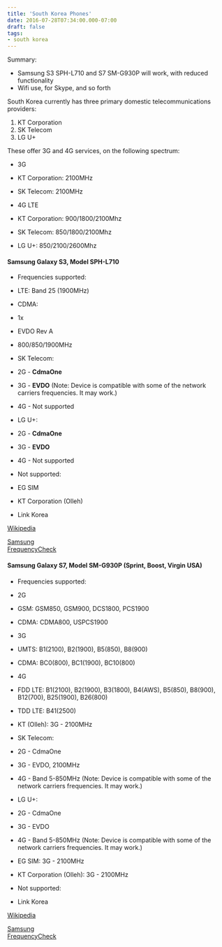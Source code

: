 ```yaml
---
title: 'South Korea Phones'
date: 2016-07-28T07:34:00.000-07:00
draft: false
tags: 
- south korea
---
```


Summary:  
  

*   Samsung S3 SPH-L710 and S7 SM-G930P will work, with reduced functionality
*   Wifi use, for Skype, and so forth

South Korea currently has three primary domestic telecommunications providers:  

1.  KT Corporation
2.  SK Telecom
3.  LG U+

These offer 3G and 4G services, on the following spectrum:

*   3G

*   KT Corporation: 2100MHz
*   SK Telecom: 2100MHz

*   4G LTE

*   KT Corporation: 900/1800/2100Mhz
*   SK Telecom: 850/1800/2100Mhz
*   LG U+: 850/2100/2600Mhz

#### Samsung Galaxy S3, Model SPH-L710

*   Frequencies supported: 

*   LTE: Band 25 (1900MHz)
*   CDMA:

*   1x
*   EVDO Rev A
*   800/850/1900MHz

*   SK Telecom: 

*   2G - **CdmaOne**
*   3G - **EVDO** (Note: Device is compatible with some of the network carriers frequencies. It may work.)
*   4G - Not supported

*   LG U+:

*   2G - **CdmaOne**
*   3G - **EVDO**
*   4G - Not supported

*   Not supported:

*   EG SIM
*   KT Corporation (Olleh)
*   Link Korea

[Wikipedia](https://en.wikipedia.org/wiki/Samsung_Galaxy_S_III)

[Samsung](http://www.samsung.com/us/support/owners/product/SPH-L710MBBSPR)  
[FrequencyCheck](https://www.frequencycheck.com/models/Aa9yM/samsung-sph-l710-galaxy-s-iii-lte)

#### Samsung Galaxy S7, Model SM-G930P (Sprint, Boost, Virgin USA)

#### 

*   Frequencies supported:

*   2G

*   GSM: GSM850, GSM900, DCS1800, PCS1900
*   CDMA: CDMA800, USPCS1900

*   3G

*   UMTS: B1(2100), B2(1900), B5(850), B8(900)
*   CDMA: BC0(800), BC1(1900), BC10(800)

*   4G

*   FDD LTE: B1(2100), B2(1900), B3(1800), B4(AWS), B5(850), B8(900), B12(700), B25(1900), B26(800)
*   TDD LTE: B41(2500)

*   KT (Olleh): 3G - 2100MHz
*   SK Telecom: 

*   2G - CdmaOne
*   3G - EVDO, 2100MHz
*   4G - Band 5-850MHz (Note: Device is compatible with some of the network carriers frequencies. It may work.)

*   LG U+:

*   2G - CdmaOne
*   3G - EVDO
*   4G - Band 5-850MHz (Note: Device is compatible with some of the network carriers frequencies. It may work.)

*   EG SIM: 3G - 2100MHz
*   KT Corporation (Olleh): 3G - 2100MHz
*   Not supported:

*   Link Korea

[Wikipedia](https://en.wikipedia.org/wiki/Samsung_Galaxy_S7)

[Samsung](http://www.samsung.com/us/support/owners/product/SM-G930PZDASPR)  
[FrequencyCheck](https://www.frequencycheck.com/models/Ob0kM/samsung-sm-g930p-galaxy-s7-td-lte-samsung-hero)